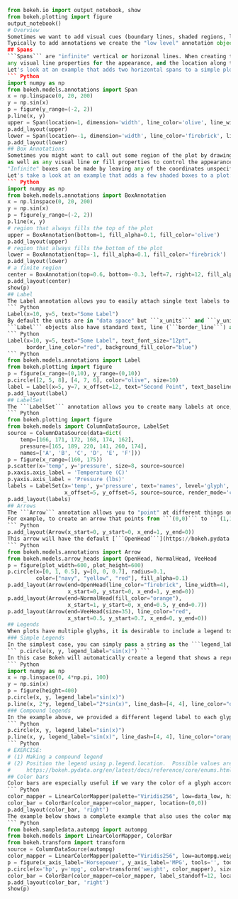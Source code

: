 ``` Python  
from bokeh.io import output_notebook, show
from bokeh.plotting import figure
output_notebook()  
# Overview  
Sometimes we want to add visual cues (boundary lines, shaded regions, labels and arrows, etc.) to our plots to call out some feature or other. Bokeh has several annotation types available for uses like this. 
Typically to add annotations we create the "low level" annotation object directly, and add it to our plot using ```add_layout```. Let's take a look at some specific examples.  
## Spans  
```Spans``` are "infinite" vertical or horizonal lines. When creating them, you specify the ```dimension``` that should be spanned (i.e., ```width``` or ```height```), 
any visual line properties for the appearance, and the location along the dimension where the line should be drawn. 
Let's look at an example that adds two horizontal spans to a simple plot:  
``` Python 
import numpy as np
from bokeh.models.annotations import Span
x = np.linspace(0, 20, 200)
y = np.sin(x)
p = figure(y_range=(-2, 2))
p.line(x, y)
upper = Span(location=1, dimension='width', line_color='olive', line_width=4)
p.add_layout(upper)
lower = Span(location=-1, dimension='width', line_color='firebrick', line_width=4)
p.add_layout(lower)
## Box Annotations  
Sometimes you might want to call out some region of the plot by drawing a shaded box. This can be done with the ```BoxAnnotation```, which is configured with the coordinate properties:
as well as any visual line or fill properties to control the appearance.
"Infinite" boxes can be made by leaving any of the coordinates unspecified. E.g., if ```top``` is not given, the box will always extend to the top of the plot area, regardless of any panning or zooming that happens.
Let's take a look at an example that adds a few shaded boxes to a plot:  
``` Python  
import numpy as np
from bokeh.models.annotations import BoxAnnotation
x = np.linspace(0, 20, 200)
y = np.sin(x)
p = figure(y_range=(-2, 2))
p.line(x, y)
# region that always fills the top of the plot
upper = BoxAnnotation(bottom=1, fill_alpha=0.1, fill_color='olive')
p.add_layout(upper)
# region that always fills the bottom of the plot
lower = BoxAnnotation(top=-1, fill_alpha=0.1, fill_color='firebrick')
p.add_layout(lower)
# a finite region
center = BoxAnnotation(top=0.6, bottom=-0.3, left=7, right=12, fill_alpha=0.1, fill_color='navy')
p.add_layout(center)
show(p)  
## Label  
The Label annotation allows you to easily attach single text labels to plots. The position and text to display are configured as ```x```, ```y```, and ```text```:  
``` Python
Label(x=10, y=5, text="Some Label")  
By default the units are in "data space" but ```x_units``` and ```y_units``` maybe set to ```"screen"``` to position the label relative to the canvas. Labels can also accept ```x_offset``` and ```y_offset``` to offset the final position from ```x``` and ```y``` by a given screen space distance.  
```Label``` objects also have standard text, line (```border_line```) and fill (```background_fill```) properties. The line and fill properties apply to a bounding box around the text:  
``` Python
Label(x=10, y=5, text="Some Label", text_font_size="12pt", 
      border_line_color="red", background_fill_color="blue")
``` Python
from bokeh.models.annotations import Label
from bokeh.plotting import figure
p = figure(x_range=(0,10), y_range=(0,10))
p.circle([2, 5, 8], [4, 7, 6], color="olive", size=10)
label = Label(x=5, y=7, x_offset=12, text="Second Point", text_baseline="middle")
p.add_layout(label)
## LabelSet  
The ```LabelSet``` annotation allows you to create many labels at once, for instance if you want to label an entire set of scatter markers. They are similar to ```Label```, but they can also accept a ```ColumnDataSource``` as the ```source``` property, and then ```x``` and ```y``` may refer to columns in the data source, e.g. ```x="col2"``` (but may also still be fixed values, e.g. ```x=10```).  
``` Python
from bokeh.plotting import figure
from bokeh.models import ColumnDataSource, LabelSet
source = ColumnDataSource(data=dict(
    temp=[166, 171, 172, 168, 174, 162],
    pressure=[165, 189, 220, 141, 260, 174],
    names=['A', 'B', 'C', 'D', 'E', 'F']))
p = figure(x_range=(160, 175))
p.scatter(x='temp', y='pressure', size=8, source=source)
p.xaxis.axis_label = 'Temperature (C)'
p.yaxis.axis_label = 'Pressure (lbs)'
labels = LabelSet(x='temp', y='pressure', text='names', level='glyph',
                  x_offset=5, y_offset=5, source=source, render_mode='canvas')
p.add_layout(labels)
## Arrows
The ```Arrow``` annotation allows you to "point" at different things on your plot, and can be especially useful in conjuction with labels.  
For example, to create an arrow that points from ```(0,0)``` to ```(1,1)```:  
``` Python  
p.add_layout(Arrow(x_start=0, y_start=0, x_end=1, y_end=0))  
This arrow will have the default [```OpenHead```](https://bokeh.pydata.org/en/latest/docs/reference/models/arrow_heads.html#bokeh.models.arrow_heads.OpenHead) arrow head at the end of the arrow. Other kinds of arrow heads include [```NormalHead```](https://bokeh.pydata.org/en/latest/docs/reference/models/arrow_heads.html#bokeh.models.arrow_heads.NormalHead) and [```VeeHead```](https://bokeh.pydata.org/en/latest/docs/reference/models/arrow_heads.html#bokeh.models.arrow_heads.VeeHead). The arrow head type can be controlled by setting the ```start``` and ```end``` properties of ```Arrow``` objects:  
``` Python
from bokeh.models.annotations import Arrow
from bokeh.models.arrow_heads import OpenHead, NormalHead, VeeHead
p = figure(plot_width=600, plot_height=600)
p.circle(x=[0, 1, 0.5], y=[0, 0, 0.7], radius=0.1,
         color=["navy", "yellow", "red"], fill_alpha=0.1)
p.add_layout(Arrow(end=OpenHead(line_color="firebrick", line_width=4),
                   x_start=0, y_start=0, x_end=1, y_end=0))
p.add_layout(Arrow(end=NormalHead(fill_color="orange"),
                   x_start=1, y_start=0, x_end=0.5, y_end=0.7))
p.add_layout(Arrow(end=VeeHead(size=35), line_color="red",
                   x_start=0.5, y_start=0.7, x_end=0, y_end=0))
## Legends  
When plots have multiple glyphs, it is desirable to include a legend to help users interpret what they see. Bokeh can generate legends easily based on the glyphs that are added.
### Simple Legends  
In the simplest case, you can simply pass a string as the ```legend_label``` argument to a glyph function:  
``` p.circle(x, y, legend_label="sin(x)") ```  
In this case Bokeh will automatically create a legend that shows a representation of that glyph, labeled by the test you provided. A full example is below.  
``` Python
import numpy as np
x = np.linspace(0, 4*np.pi, 100)
y = np.sin(x)
p = figure(height=400)
p.circle(x, y, legend_label="sin(x)")
p.line(x, 2*y, legend_label="2*sin(x)", line_dash=[4, 4], line_color="orange", line_width=2)
### Compound legends  
In the example above, we provided a different legend label to each glyph method. Sometimes, two (or more) different glyphs are used with a single data source. In this case, you can make compound legends by specifying the same legend argument to multiple glyph methods when creating a plot, for example, if you plot a ```sin``` curve with both a line and a marker, you may give them the same label to cause them to show up together in the legend:  
``` Python 
p.circle(x, y, legend_label="sin(x)")
p.line(x, y, legend_label="sin(x)", line_dash=[4, 4], line_color="orange", line_width=2)  
``` Python  
# EXERCISE:  
# (1) Making a compound legend 
# (2) Position the legend using p.legend.location.  Possible values are listed at:
#     https://bokeh.pydata.org/en/latest/docs/reference/core/enums.html#bokeh.core.enums.Anchor
## Color bars  
Color bars are especially useful if we vary the color of a glyph according to some color mapping. Bokeh color bars are configured with a color mapper and added to plots with the ```add_layout``` method:  
``` Python  
color_mapper = LinearColorMapper(palette="Viridis256", low=data_low, high=data_high)
color_bar = ColorBar(color_mapper=color_mapper, location=(0,0))
p.add_layout(color_bar, 'right')  
The example below shows a complete example that also uses the color mapper to transform the glyph color.  
``` Python 
from bokeh.sampledata.autompg import autompg
from bokeh.models import LinearColorMapper, ColorBar
from bokeh.transform import transform
source = ColumnDataSource(autompg)
color_mapper = LinearColorMapper(palette="Viridis256", low=autompg.weight.min(), high=autompg.weight.max())
p = figure(x_axis_label='Horsepower', y_axis_label='MPG', tools='', toolbar_location=None)
p.circle(x='hp', y='mpg', color=transform('weight', color_mapper), size=20, alpha=0.6, source=autompg)
color_bar = ColorBar(color_mapper=color_mapper, label_standoff=12, location=(0,0), title='Weight')
p.add_layout(color_bar, 'right')
show(p)  
